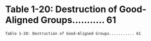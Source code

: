 # Table 1-20: Destruction of Good-Aligned Groups........... 61

```
Table 1-20: Destruction of Good-Aligned Groups........... 61
```
